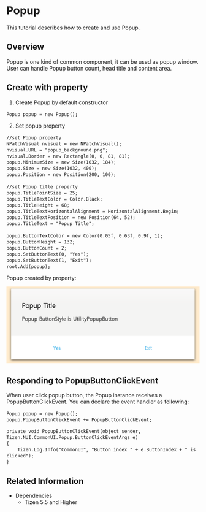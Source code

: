 # Popup
This tutorial describes how to create and use Popup.

## Overview
Popup is one kind of common component, it can be used as popup window.
User can handle Popup button count, head title and content area.

## Create with property
1. Create Popup by default constructor

~~~{.cs}
Popup popup = new Popup();
~~~

2. Set popup property

~~~{.cs}
//set Popup property
NPatchVisual nvisual = new NPatchVisual();
nvisual.URL = "popup_background.png";
nvisual.Border = new Rectangle(0, 0, 81, 81);
popup.MinimumSize = new Size(1032, 184);
popup.Size = new Size(1032, 400);
popup.Position = new Position(200, 100);

//set Popup title property
popup.TitlePointSize = 25;
popup.TitleTextColor = Color.Black;
popup.TitleHeight = 68;
popup.TitleTextHorizontalAlignment = HorizontalAlignment.Begin;
popup.TitleTextPosition = new Position(64, 52);
popup.TitleText = "Popup Title";

popup.ButtonTextColor = new Color(0.05f, 0.63f, 0.9f, 1);
popup.ButtonHeight = 132;
popup.ButtonCount = 2;
popup.SetButtonText(0, "Yes");
popup.SetButtonText(1, "Exit");
root.Add(popup);
~~~

Popup created by property:

![PopupProperty](./media/PopupProperty.PNG)

## Responding to PopupButtonClickEvent
When user click popup button, the Popup instance receives a PopupButtonClickEvent.
You can declare the event handler as following:

~~~{.cs}
Popup popup = new Popup();
popup.PopupButtonClickEvent += PopupButtonClickEvent;
~~~

~~~{.cs}
private void PopupButtonClickEvent(object sender, Tizen.NUI.CommonUI.Popup.ButtonClickEventArgs e)
{
    Tizen.Log.Info("CommonUI", "Button index " + e.ButtonIndex + " is clicked");
}
~~~

## Related Information
- Dependencies
  -   Tizen 5.5 and Higher